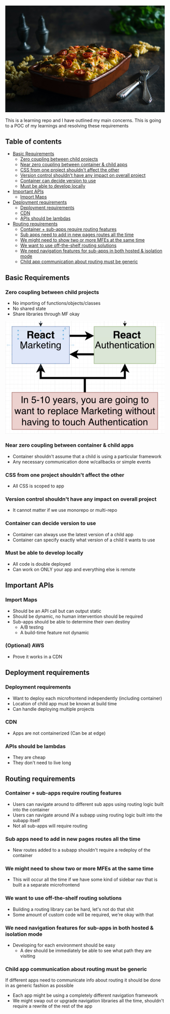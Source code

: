 ![hero image](./_images/CAASerole.jpeg)

This is a learning repo and I have outlined my main concerns. This is going to a POC of my learnings and resolving these requirements

<!-- Run this to update TOC -->
<!-- npx @robb_j/md-toc -i -->

<!-- toc-head -->

## Table of contents

- [Basic Requirements](#basic-requirements)
  - [Zero coupling between child projects](#zero-coupling-between-child-projects)
  - [Near zero coupling between container & child apps](#near-zero-coupling-between-container--child-apps)
  - [CSS from one project shouldn't affect the other](#css-from-one-project-shouldnt-affect-the-other)
  - [Version control shouldn't have any impact on overall project](#version-control-shouldnt-have-any-impact-on-overall-project)
  - [Container can decide version to use](#container-can-decide-version-to-use)
  - [Must be able to develop locally](#must-be-able-to-develop-locally)
- [Important APIs](#important-apis)
  - [Import Maps](#import-maps)
- [Deployment requirements](#deployment-requirements)
  - [Deployment requirements](#deployment-requirements)
  - [CDN](#cdn)
  - [APIs should be lambdas](#apis-should-be-lambdas)
- [Routing requirements](#routing-requirements)
  - [Container + sub-apps require routing features](#container--sub-apps-require-routing-features)
  - [Sub apps need to add in new pages routes all the time](#sub-apps-need-to-add-in-new-pages-routes-all-the-time)
  - [We might need to show two or more MFEs at the same time](#we-might-need-to-show-two-or-more-mfes-at-the-same-time)
  - [We want to use off-the-shelf routing solutions](#we-want-to-use-off-the-shelf-routing-solutions)
  - [We need navigation features for sub-apps in both hosted & isolation mode](#we-need-navigation-features-for-sub-apps-in-both-hosted--isolation-mode)
  - [Child app communication about routing must be generic](#child-app-communication-about-routing-must-be-generic)

<!-- toc-tail --> 

## Basic Requirements
### Zero coupling between child projects
* No importing of functions/objects/classes
* No shared state
* Share libraries through MF okay

![coupling issue](./_images/coupling-issue.png)

### Near zero coupling between container & child apps
* Container shouldn't assume that a child is using a particular framework
* Any necessary communication done w/callbacks or simple events

### CSS from one project shouldn't affect the other
* All CSS is scoped to app

### Version control shouldn't have any impact on overall project
* It cannot matter if we use monorepo or multi-repo

### Container can decide version to use
* Container can always use the latest version of a child app
* Container can specify exactly what version of a child it wants to use

### Must be able to develop locally
* All code is double deployed
* Can work on ONLY your app and everything else is remote

## Important APIs
### Import Maps
* Should be an API call but can output static
* Should be dynamic, no human intervention should be required
* Sub-apps should be able to determine their own destiny
    * A/B testing
    * A build-time feature not dynamic
### (Optional) AWS
* Prove it works in a CDN

## Deployment requirements
### Deployment requirements
* Want to deploy each microfrontend independently (including container)
* Location of child app must be known at build time
* Can handle deploying multiple projects

### CDN
* Apps are not containerized (Can be at edge)

### APIs should be lambdas
* They are cheap
* They don't need to live long

## Routing requirements
### Container + sub-apps require routing features
* Users can navigate around to different sub apps using routing logic built into the container
* Users can navigate around _IN_ a subapp using routing logic built into the subapp itself
* Not all sub-apps will require routing

### Sub apps need to add in new pages routes all the time
* New routes added to a subapp shouldn't require a redeploy of the container

### We might need to show two or more MFEs at the same time
* This will occur all the time if we have some kind of sidebar nav that is built a a separate microfrontend

### We want to use off-the-shelf routing solutions
* Building a routing library can be hard, let's not do that shit
* Some amount of custom code will be required, we're okay with that

### We need navigation features for sub-apps in both hosted & isolation mode
* Developing for each environment should be easy
    * A dev should be immediately be able to see what path they are visiting

### Child app communication about routing must be generic
If different apps need to communicate info about routing it should be done in as generic fashion as possible
* Each app might be using a completely different navigation framework
* We might swap out or upgrade navigation libraries all the time, shouldn't require a rewrite of the rest of the app

